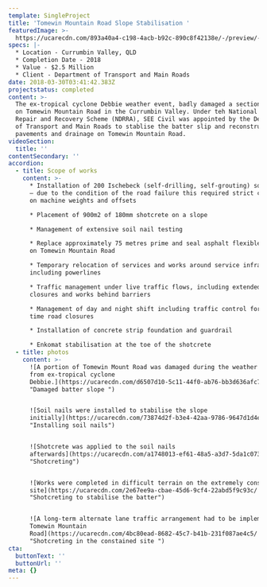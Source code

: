```yaml
---
template: SingleProject
title: 'Tomewin Mountain Road Slope Stabilisation '
featuredImage: >-
  https://ucarecdn.com/893a40a4-c198-4acb-b92c-890c8f42138e/-/preview/-/enhance/50/
specs: |-
  * Location - Currumbin Valley, QLD
  * Completion Date - 2018
  * Value - $2.5 Million
  * Client - Department of Transport and Main Roads
date: 2018-03-30T03:41:42.383Z
projectstatus: completed
content: >-
  The ex-tropical cyclone Debbie weather event, badly damaged a section of slope
  on Tomewin Mountain Road in the Currumbin Valley. Under teh National Disaster
  Repair and Recovery Scheme (NDRRA), SEE Civil was appointed by the Department
  of Transport and Main Roads to stablise the batter slip and reconstruct the
  pavements and drainage on Tomewin Mountain Road.
videoSection:
  title: ''
contentSecondary: ''
accordion:
  - title: Scope of works
    content: >-
      * Installation of 200 Ischebeck (self-drilling, self-grouting) soil nails
      – due to the condition of the road failure this required strict controls
      on machine weights and offsets

      * Placement of 900m2 of 180mm shotcrete on a slope

      * Management of extensive soil nail testing

      * Replace approximately 75 metres prime and seal asphalt flexible pavement
      on Tomewin Mountain Road

      * Temporary relocation of services and works around service infrastructure
      including powerlines

      * Traffic management under live traffic flows, including extended lane
      closures and works behind barriers

      * Management of day and night shift including traffic control for night
      time road closures

      * Installation of concrete strip foundation and guardrail

      * Enkomat stabilisation at the toe of the shotcrete
  - title: photos
    content: >-
      ![A portion of Tomewin Mount Road was damaged during the weather event
      from ex-tropical cyclone
      Debbie.](https://ucarecdn.com/d6507d10-5c11-44f0-ab76-bb3d636afc7c/
      "Damaged batter slope ")


      ![Soil nails were installed to stabilise the slope
      initially](https://ucarecdn.com/73874d2f-b3e4-42aa-9786-9647d1d4e37b/
      "Installing soil nails")


      ![Shotcrete was applied to the soil nails
      afterwards](https://ucarecdn.com/a1748013-ef61-48a5-a3d7-5da1c073f912/
      "Shotcreting")


      ![Works were completed in difficult terrain on the extremely constrained
      site](https://ucarecdn.com/2e67ee9a-cbae-45d6-9cf4-22abd5f9c93c/
      "Shotcreting to stabilise the batter")


      ![A long-term alternate lane traffic arrangement had to be implemented on
      Tomewin Mountain
      Road](https://ucarecdn.com/4bc80ead-8682-45c7-b41b-231f087ae4c5/
      "Shotcreting in the constained site ")
cta:
  buttonText: ''
  buttonUrl: ''
meta: {}
---
```


